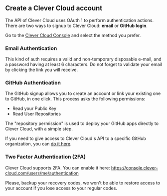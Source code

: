 ## Create a Clever Cloud account

The API of Clever Cloud uses OAuth 1 to perform authentication actions.
There are two ways to signup to Clever Cloud: **email** or **GitHub login**.

Go to the [Clever Cloud Console](https://console.clever-cloud.com/) and select the method you prefer.

### Email Authentication

This kind of auth requires a valid and non-temporary disposable e-mail, and a password having at least 6 characters.
Do not forget to validate your email by clicking the link you will receive.

### GitHub Authentication

The GitHub signup allows you to create an account or link your existing one to GitHub, in one click.
This process asks the following permissions: 

* Read your Public Key
* Read User Repositories

The "repository permission" is used to deploy your GitHub apps directly to Clever Cloud, with a simple step.

If you need to give access to Clever Cloud's API to a specific GitHub organization, you
can [do it here](https://GitHub.com/settings/connections/applications/d96bd8fd996d2ca783cc).

### Two Factor Authentication (2FA)

Clever Cloud supports 2FA. You can enable it here: https://console.clever-cloud.com/users/me/authentication

Please, backup your recovery codes, we won't be able to restore access to your account if you lose access to
your regular codes.